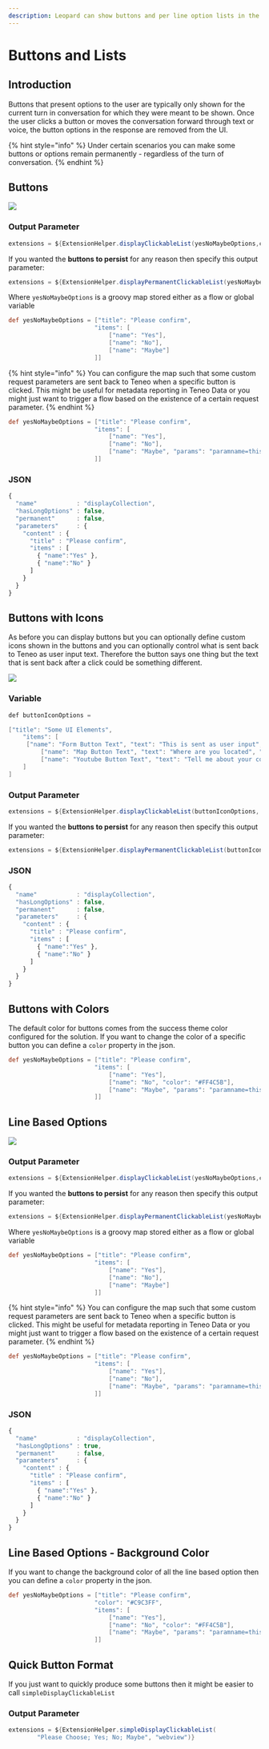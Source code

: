 ```yaml
---
description: Leopard can show buttons and per line option lists in the Chat response.
---
```


# Buttons and Lists

## Introduction

Buttons that present options to the user are typically only shown for the current turn in conversation for which they were meant to be shown. Once the user clicks a button or moves the conversation forward through text or voice, the button options in the response are removed from the UI.

{% hint style="info" %}
Under certain scenarios you can make some buttons or options remain permanently - regardless of the turn of conversation. 
{% endhint %}

## Buttons

![](../.gitbook/assets/leopard-16.png)

### Output Parameter

```groovy
extensions = ${ExtensionHelper.displayClickableList(yesNoMaybeOptions,channel)}
```

If you wanted the **buttons to persist** for any reason then specify this output parameter:

```groovy
extensions = ${ExtensionHelper.displayPermanentClickableList(yesNoMaybeOptions, channel)}
```

Where `yesNoMaybeOptions` is a groovy map stored either as a flow or global variable

```groovy
def yesNoMaybeOptions = ["title": "Please confirm",
                        "items": [
                            ["name": "Yes"],
                            ["name": "No"],
                            ["name": "Maybe"]
                        ]]
```

{% hint style="info" %}
You can configure the map such that some custom request parameters are sent back to Teneo when a specific button is clicked. This might be useful for metadata reporting in Teneo Data or you might just want to trigger a flow based on the existence of a certain request parameter. 
{% endhint %}

```groovy
def yesNoMaybeOptions = ["title": "Please confirm",
                        "items": [
                            ["name": "Yes"],
                            ["name": "No"],
                            ["name": "Maybe", "params": "paramname=this-will-be-sent-back-in-url-when-maybe-option-clicked-optional"]
                        ]]
```

### JSON

```javascript
{
  "name"           : "displayCollection",
  "hasLongOptions" : false,
  "permanent"      : false,
  "parameters"     : {
    "content" : {
      "title" : "Please confirm",
      "items" : [
        { "name":"Yes" },
        { "name":"No" }
      ]
    }
  }
}
```

## Buttons with Icons

As before you can display buttons but you can optionally define custom icons shown in the buttons and you can optionally control what is sent back to Teneo as user input text. Therefore the button says one thing but the text that is sent back after a click could be something different.

![](../.gitbook/assets/button-icons.png)

### Variable

```java
def buttonIconOptions = 

["title": "Some UI Elements",
    "items": [
     ["name": "Form Button Text", "text": "This is sent as user input", "icon": "book-information-variant"],
		 ["name": "Map Button Text", "text": "Where are you located", "icon": "google-maps"],
		 ["name": "Youtube Button Text", "text": "Tell me about your company", "icon": "youtube"],
    ]
]
```

### Output Parameter

```groovy
extensions = ${ExtensionHelper.displayClickableList(buttonIconOptions, channel)}
```

If you wanted the **buttons to persist** for any reason then specify this output parameter:

```groovy
extensions = ${ExtensionHelper.displayPermanentClickableList(buttonIconOptions, channel)
```

### JSON

```javascript
{
  "name"           : "displayCollection",
  "hasLongOptions" : false,
  "permanent"      : false,
  "parameters"     : {
    "content" : {
      "title" : "Please confirm",
      "items" : [
        { "name":"Yes" },
        { "name":"No" }
      ]
    }
  }
}
```

## Buttons with Colors

The default color for buttons comes from the success theme color configured for the solution. If you want to change the color of a specific button you can define a `color` property in the json.

```groovy
def yesNoMaybeOptions = ["title": "Please confirm",
                        "items": [
                            ["name": "Yes"],
                            ["name": "No", "color": "#FF4C5B"],
                            ["name": "Maybe", "params": "paramname=this-will-be-sent-back-in-url-when-maybe-option-clicked-optional"]
                        ]]
```

## Line Based Options

![](../.gitbook/assets/leopard-05%20%281%29.png)

### Output Parameter

```groovy
extensions = ${ExtensionHelper.displayClickableList(yesNoMaybeOptions,channel, true)}
```

If you wanted the **buttons to persist** for any reason then specify this output parameter:

```groovy
extensions = ${ExtensionHelper.displayPermanentClickableList(yesNoMaybeOptions, channel, true)}
```

Where `yesNoMaybeOptions` is a groovy map stored either as a flow or global variable

```groovy
def yesNoMaybeOptions = ["title": "Please confirm",
                        "items": [
                            ["name": "Yes"],
                            ["name": "No"],
                            ["name": "Maybe"]
                        ]]
```

{% hint style="info" %}
You can configure the map such that some custom request parameters are sent back to Teneo when a specific button is clicked. This might be useful for metadata reporting in Teneo Data or you might just want to trigger a flow based on the existence of a certain request parameter. 
{% endhint %}

```groovy
def yesNoMaybeOptions = ["title": "Please confirm",
                        "items": [
                            ["name": "Yes"],
                            ["name": "No"],
                            ["name": "Maybe", "params": "paramname=this-will-be-sent-back-in-url-when-maybe-option-clicked-optional"]
                        ]]
```

### JSON

```javascript
{
  "name"           : "displayCollection",
  "hasLongOptions" : true,
  "permanent"      : false,
  "parameters"     : {
    "content" : {
      "title" : "Please confirm",
      "items" : [
        { "name":"Yes" },
        { "name":"No" }
      ]
    }
  }
}
```



## Line Based Options - Background Color

If you want to change the background color of all the line based option then you can define a `color` property in the json.

```groovy
def yesNoMaybeOptions = ["title": "Please confirm",
                        "color": "#C9C3FF",
                        "items": [
                            ["name": "Yes"],
                            ["name": "No", "color": "#FF4C5B"],
                            ["name": "Maybe", "params": "paramname=this-will-be-sent-back-in-url-when-maybe-option-clicked-optional"]
                        ]]
```

## Quick Button Format

If you just want to quickly produce some buttons then it might be easier to call `simpleDisplayClickableList` 

### Output Parameter

```groovy
extensions = ${ExtensionHelper.simpleDisplayClickableList(
        "Please Choose; Yes; No; Maybe", "webview")}
```

